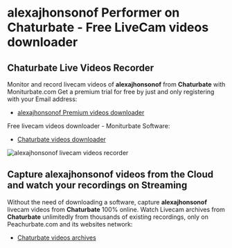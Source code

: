 # alexajhonsonof Performer on Chaturbate - Free LiveCam videos downloader

## Chaturbate Live Videos Recorder

Monitor and record livecam videos of **alexajhonsonof** from **Chaturbate** with Moniturbate.com
Get a premium trial for free by just and only registering with your Email address:
* [alexajhonsonof Premium videos downloader](https://moniturbate.com/request-demo-licence-key.html)

Free livecam videos downloader - Moniturbate Software:
* [Chaturbate videos downloader](https://moniturbate.com/moniturbate-download-software.html)

![alexajhonsonof livecam videos recorder](https://peachurnet.com/templates/moniturbate-software.png)


## Capture alexajhonsonof videos from the Cloud and watch your recordings on Streaming

Without the need of downloading a software, capture **alexajhonsonof** livecam videos from **Chaturbate** 100% online.
Watch Livecam archives from **Chaturbate** unlimitedly from thousands of existing recordings, only on Peachurbate.com and its websites network:
* [Chaturbate videos archives](https://peachurnet.com/)